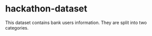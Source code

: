 # hackathon-dataset

This dataset contains bank users information. They are split into two categories. 
